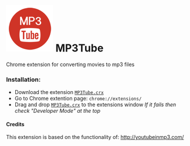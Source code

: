 ![ScreenShot](/src/icons/128x128.png)
MP3Tube
=======

Chrome extension for converting movies to mp3 files

### Installation:
- Download the extension  [`MP3Tube.crx`](https://github.com/kwarkjes/MP3Tube/blob/master/MP3Tube.crx?raw=true)
- Go to Chrome extention page:  `chrome://extensions/`
- Drag and drop  [`MP3Tube.crx`](https://github.com/kwarkjes/MP3Tube/blob/master/MP3Tube.crx?raw=true) to the extensions window 
 _If it fails then check "Developer Mode" at the top_

#### Credits
This extension is based on the functionality of: http://youtubeinmp3.com/
